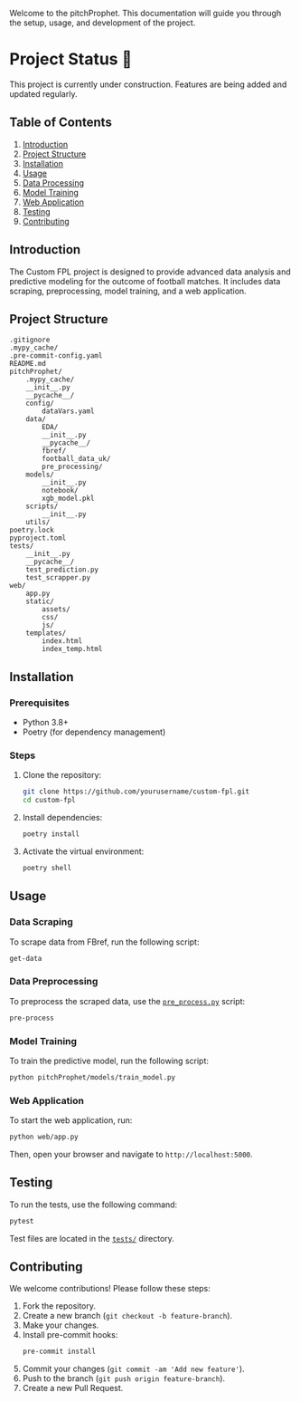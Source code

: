 
Welcome to the pitchProphet. This documentation will guide you through the setup, usage, and development of the project.

# Project Status 🚧
This project is currently under construction. Features are being added and updated regularly. 

## Table of Contents

1. [Introduction](#introduction)
2. [Project Structure](#project-structure)
3. [Installation](#installation)
4. [Usage](#usage)
5. [Data Processing](#data-processing)
8. [Model Training](#model-training)
7. [Web Application](#web-application)
8. [Testing](#testing)
9. [Contributing](#contributing)


## Introduction

The Custom FPL project is designed to provide advanced data analysis and predictive modeling for the outcome of football matches. It includes data scraping, preprocessing, model training, and a web application.

## Project Structure

```
.gitignore
.mypy_cache/
.pre-commit-config.yaml
README.md
pitchProphet/
    .mypy_cache/
    __init__.py
    __pycache__/
    config/
        dataVars.yaml
    data/
        EDA/
        __init__.py
        __pycache__/
        fbref/
        football_data_uk/
        pre_processing/
    models/
        __init__.py
        notebook/
        xgb_model.pkl
    scripts/
        __init__.py
    utils/
poetry.lock
pyproject.toml
tests/
    __init__.py
    __pycache__/
    test_prediction.py
    test_scrapper.py
web/
    app.py
    static/
        assets/
        css/
        js/
    templates/
        index.html
        index_temp.html
```

## Installation

### Prerequisites

- Python 3.8+
- Poetry (for dependency management)

### Steps

1. Clone the repository:
    ```sh
    git clone https://github.com/yourusername/custom-fpl.git
    cd custom-fpl
    ```

2. Install dependencies:
    ```sh
    poetry install
    ```

3. Activate the virtual environment:
    ```sh
    poetry shell
    ```

## Usage

### Data Scraping

To scrape data from FBref, run the following script:
```sh
get-data
```

### Data Preprocessing

To preprocess the scraped data, use the [`pre_process.py`](command:_github.copilot.openRelativePath?%5B%22pitchProphet%2Fdata%2Fpre_processing%2Fpre_process.py%22%5D "pitchProphet/data/pre_processing/pre_process.py") script:
```sh
pre-process
```

### Model Training

To train the predictive model, run the following script:
```sh
python pitchProphet/models/train_model.py
```

### Web Application

To start the web application, run:
```sh
python web/app.py
```
Then, open your browser and navigate to `http://localhost:5000`.


## Testing

To run the tests, use the following command:
```sh
pytest
```
Test files are located in the [`tests/`](command:_github.copilot.openRelativePath?%5B%22tests%2F%22%5D "tests/") directory.

## Contributing

We welcome contributions! Please follow these steps:

1. Fork the repository.
2. Create a new branch (`git checkout -b feature-branch`).
3. Make your changes.
4. Install pre-commit hooks:
    ```sh
    pre-commit install
    ```
5. Commit your changes (`git commit -am 'Add new feature'`).
6. Push to the branch (`git push origin feature-branch`).
7. Create a new Pull Request.
